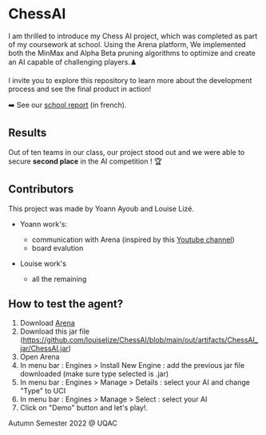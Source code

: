 # ChessAI

I am thrilled to introduce my Chess AI project, which was completed as part of my coursework at school. Using the Arena platform, We implemented both the MinMax and Alpha Beta pruning algorithms to optimize and create an AI capable of challenging players.♟️

I invite you to explore this repository to learn more about the development process and see the final product in action!

➡️ See our [school report](https://github.com/louiselize/ChessAI/blob/main/REPORT_LIZE_AYOUB_CHESS_IA_UQAC.pdf) (in french).

## Results

Out of ten teams in our class, our project stood out and we were able to secure **second place** in the AI competition ! 🏆


## Contributors
This project was made by Yoann Ayoub and Louise Lizé.

- Yoann work's:
  - communication with Arena (inspired by this [Youtube channel](https://youtu.be/V_2-LOvr5E8))
  - board evalution

- Louise work's
  - all the remaining


## How to test the agent?
1. Download [Arena](http://www.playwitharena.de/)
2. Download this jar file (https://github.com/louiselize/ChessAI/blob/main/out/artifacts/ChessAI_jar/ChessAI.jar)
3. Open Arena
4. In menu bar : Engines > Install New Engine : add the previous jar file downloaded (make sure type selected is .jar)
5. In menu bar : Engines > Manage > Details : select your AI and change "Type" to UCI
6. In menu bar : Engines > Manage > Select : select your AI
7. Click on "Demo" button and let's play!.

Autumn Semester 2022 @ UQAC
